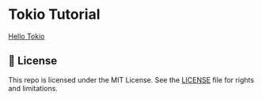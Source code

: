 # Tokio Tutorial

[Hello Tokio](https://tokio.rs/tokio/tutorial/hello-tokio)

## 📄 License

This repo is licensed under the MIT License. See the [LICENSE](LICENSE.md) file for rights and limitations.
